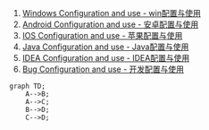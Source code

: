 1. [Windows Configuration and use - win配置与使用](win_config.md)
2. [Android Configuration and use - 安卓配置与使用](android_config.md)
3. [IOS Configuration and use - 苹果配置与使用](ios_config.md)
4. [Java Configuration and use - Java配置与使用](java_config.md)
5. [IDEA Configuration and use - IDEA配置与使用](idea_config.md)
6. [Bug Configuration and use - 开发配置与使用](bug_config.md)




<script src="https://unpkg.com/mermaid@8.14.0/dist/mermaid.min.js"></script>
<script> mermaid.initialize({
  logLevel: "error",
  securityLevel: "loose", 
  theme: (window.matchMedia && window.matchMedia("(prefers-color-scheme: dark)").matches) ? "dark" : "default" })
</script>
<pre class="mermaid"><code>graph TD;
    A--&gt;B;
    A--&gt;C;
    B--&gt;D;
    C--&gt;D;</code></pre>